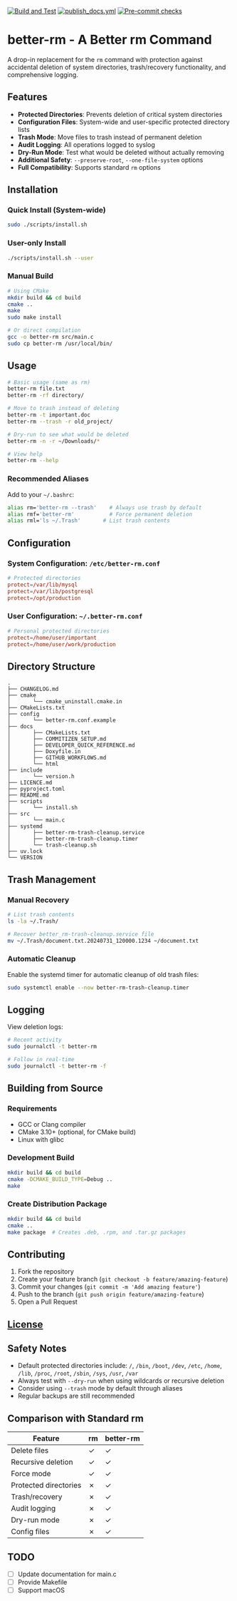 [![Build and Test](https://github.com/blgnksy/better-rm/actions/workflows/build.yaml/badge.svg)](https://github.com/blgnksy/better-rm/actions/workflows/build.yaml)
[![publish_docs.yml](https://github.com/blgnksy/better-rm/actions/workflows/publish_docs.yml/badge.svg)](https://github.com/blgnksy/better-rm/actions/workflows/publish_docs.yml)
[![Pre-commit checks](https://github.com/blgnksy/better-rm/actions/workflows/pre-commit.yaml/badge.svg)](https://github.com/blgnksy/better-rm/actions/workflows/pre-commit.yaml)

# better-rm - A Better rm Command

A drop-in replacement for the `rm` command with protection against accidental deletion of system directories, trash/recovery functionality, and comprehensive logging.

## Features

- **Protected Directories**: Prevents deletion of critical system directories
- **Configuration Files**: System-wide and user-specific protected directory lists
- **Trash Mode**: Move files to trash instead of permanent deletion
- **Audit Logging**: All operations logged to syslog
- **Dry-Run Mode**: Test what would be deleted without actually removing
- **Additional Safety**: `--preserve-root`, `--one-file-system` options
- **Full Compatibility**: Supports standard `rm` options

## Installation

### Quick Install (System-wide)
```bash
sudo ./scripts/install.sh
```

### User-only Install
```bash
./scripts/install.sh --user
```

### Manual Build
```bash
# Using CMake
mkdir build && cd build
cmake ..
make
sudo make install

# Or direct compilation
gcc -o better-rm src/main.c
sudo cp better-rm /usr/local/bin/
```

## Usage

```bash
# Basic usage (same as rm)
better-rm file.txt
better-rm -rf directory/

# Move to trash instead of deleting
better-rm -t important.doc
better-rm --trash -r old_project/

# Dry-run to see what would be deleted
better-rm -n -r ~/Downloads/*

# View help
better-rm --help
```

### Recommended Aliases

Add to your `~/.bashrc`:
```bash
alias rm='better-rm --trash'    # Always use trash by default
alias rmf='better-rm'           # Force permanent deletion
alias rml='ls ~/.Trash'       # List trash contents
```

## Configuration

### System Configuration: `/etc/better-rm.conf`
```conf
# Protected directories
protect=/var/lib/mysql
protect=/var/lib/postgresql
protect=/opt/production
```

### User Configuration: `~/.better-rm.conf`
```conf
# Personal protected directories
protect=/home/user/important
protect=/home/user/work/production
```

## Directory Structure

```
.
├── CHANGELOG.md
├── cmake
│       └── cmake_uninstall.cmake.in
├── CMakeLists.txt
├── config
│       └── better-rm.conf.example
├── docs
│       ├── CMakeLists.txt
│       ├── COMMITIZEN_SETUP.md
│       ├── DEVELOPER_QUICK_REFERENCE.md
│       ├── Doxyfile.in
│       ├── GITHUB_WORKFLOWS.md
│       └── html
├── include
│       └── version.h
├── LICENCE.md
├── pyproject.toml
├── README.md
├── scripts
│       └── install.sh
├── src
│       └── main.c
├── systemd
│       ├── better-rm-trash-cleanup.service
│       ├── better-rm-trash-cleanup.timer
│       └── trash-cleanup.sh
├── uv.lock
└── VERSION
```

## Trash Management

### Manual Recovery
```bash
# List trash contents
ls -la ~/.Trash/

# Recover better_rm-trash-cleanup.service file
mv ~/.Trash/document.txt.20240731_120000.1234 ~/document.txt
```

### Automatic Cleanup
Enable the systemd timer for automatic cleanup of old trash files:
```bash
sudo systemctl enable --now better-rm-trash-cleanup.timer
```

## Logging

View deletion logs:
```bash
# Recent activity
sudo journalctl -t better-rm

# Follow in real-time
sudo journalctl -t better-rm -f
```

## Building from Source

### Requirements
- GCC or Clang compiler
- CMake 3.10+ (optional, for CMake build)
- Linux with glibc

### Development Build
```bash
mkdir build && cd build
cmake -DCMAKE_BUILD_TYPE=Debug ..
make
```

### Create Distribution Package
```bash
mkdir build && cd build
cmake ..
make package  # Creates .deb, .rpm, and .tar.gz packages
```

## Contributing

1. Fork the repository
2. Create your feature branch (`git checkout -b feature/amazing-feature`)
3. Commit your changes (`git commit -m 'Add amazing feature'`)
4. Push to the branch (`git push origin feature/amazing-feature`)
5. Open a Pull Request

## [License](LICENCE.md)

## Safety Notes

- Default protected directories include: `/`, `/bin`, `/boot`, `/dev`, `/etc`, `/home`, `/lib`, `/proc`, `/root`, `/sbin`, `/sys`, `/usr`, `/var`
- Always test with `--dry-run` when using wildcards or recursive deletion
- Consider using `--trash` mode by default through aliases
- Regular backups are still recommended

## Comparison with Standard rm

| Feature | rm | better-rm |
|---------|----|----|
| Delete files | ✓ | ✓ |
| Recursive deletion | ✓ | ✓ |
| Force mode | ✓ | ✓ |
| Protected directories | ✗ | ✓ |
| Trash/recovery | ✗ | ✓ |
| Audit logging | ✗ | ✓ |
| Dry-run mode | ✗ | ✓ |
| Config files | ✗ | ✓ |

## TODO
- [ ] Update documentation for main.c
- [ ] Provide Makefile
- [ ] Support macOS

